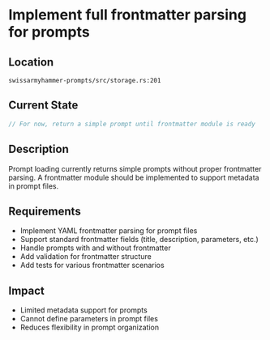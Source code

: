 # Implement full frontmatter parsing for prompts

## Location
`swissarmyhammer-prompts/src/storage.rs:201`

## Current State
```rust
// For now, return a simple prompt until frontmatter module is ready
```

## Description
Prompt loading currently returns simple prompts without proper frontmatter parsing. A frontmatter module should be implemented to support metadata in prompt files.

## Requirements
- Implement YAML frontmatter parsing for prompt files
- Support standard frontmatter fields (title, description, parameters, etc.)
- Handle prompts with and without frontmatter
- Add validation for frontmatter structure
- Add tests for various frontmatter scenarios

## Impact
- Limited metadata support for prompts
- Cannot define parameters in prompt files
- Reduces flexibility in prompt organization